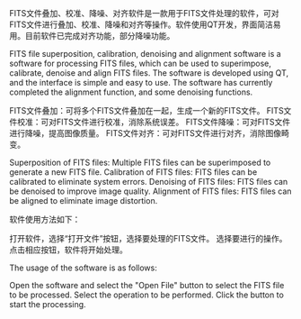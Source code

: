 FITS文件叠加、校准、降噪、对齐软件是一款用于FITS文件处理的软件，可对FITS文件进行叠加、校准、降噪和对齐等操作。软件使用QT开发，界面简洁易用。目前软件已完成对齐功能，部分降噪功能。

FITS file superposition, calibration, denoising and alignment software is a software for processing FITS files, which can be used to superimpose, calibrate, denoise and align FITS files. The software is developed using QT, and the interface is simple and easy to use. The software has currently completed the alignment function, and some denoising functions.

FITS文件叠加：可将多个FITS文件叠加在一起，生成一个新的FITS文件。
FITS文件校准：可对FITS文件进行校准，消除系统误差。
FITS文件降噪：可对FITS文件进行降噪，提高图像质量。
FITS文件对齐：可对FITS文件进行对齐，消除图像畸变。

Superposition of FITS files: Multiple FITS files can be superimposed to generate a new FITS file.
Calibration of FITS files: FITS files can be calibrated to eliminate system errors.
Denoising of FITS files: FITS files can be denoised to improve image quality.
Alignment of FITS files: FITS files can be aligned to eliminate image distortion.

软件使用方法如下：

打开软件，选择“打开文件”按钮，选择要处理的FITS文件。
选择要进行的操作。
点击相应按钮，软件将开始处理。


The usage of the software is as follows:

Open the software and select the "Open File" button to select the FITS file to be processed.
Select the operation to be performed.
Click the  button to start the processing.

